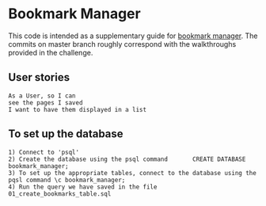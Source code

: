 # Bookmark Manager

This code is intended as a supplementary guide for [bookmark manager](https://github.com/makersacademy/course/tree/master/bookmark_manager). The commits on master branch roughly correspond with the walkthroughs provided in the challenge.

## User stories

```
As a User, so I can
see the pages I saved
I want to have them displayed in a list  
```

## To set up the database

```
1) Connect to 'psql'
2) Create the database using the psql command       CREATE DATABASE bookmark_manager;
3) To set up the appropriate tables, connect to the database using the pqsl command \c bookmark_manager;
4) Run the query we have saved in the file 01_create_bookmarks_table.sql
